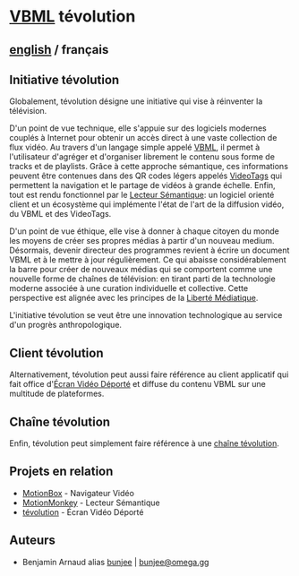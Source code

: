 # [VBML](README.md) tévolution

## [english](../tevolution.md) / français

## Initiative tévolution

Globalement, tévolution désigne une initiative qui vise à réinventer la télévision.

D'un point de vue technique, elle s'appuie sur des logiciels modernes couplés à Internet pour
obtenir un accès direct à une vaste collection de flux vidéo. Au travers d'un langage simple appelé
[VBML](https://omega.gg/VBML/fr), il permet à l'utilisateur d'agréger et d'organiser librement le
contenu sous forme de tracks et de playlists. Grâce à cette approche sémantique, ces informations
peuvent être contenues dans des QR codes légers appelés [VideoTags](https://omega.gg/about/VideoTag/fr)
qui permettent la navigation et le partage de vidéos à grande échelle. Enfin, tout est rendu
fonctionnel par le [Lecteur Sémantique](https://omega.gg/about/SemanticPlayer/fr): un logiciel
orienté client et un écosystème qui implémente l'état de l'art de la diffusion vidéo, du VBML et
des VideoTags.

D'un point de vue éthique, elle vise à donner à chaque citoyen du monde les moyens de créer ses
propres médias à partir d'un nouveau medium. Désormais, devenir directeur des programmes revient à
écrire un document VBML et à le mettre à jour régulièrement. Ce qui abaisse considérablement la
barre pour créer de nouveaux médias qui se comportent comme une nouvelle forme de chaînes de
télévision: en tirant parti de la technologie moderne associée à une curation individuelle et
collective. Cette perspective est alignée avec les principes de la [Liberté Médiatique](https://omega.gg/about/MotionFreedom/fr).

L'initiative tévolution se veut être une innovation technologique au service d'un progrès
anthropologique.

## Client tévolution

Alternativement, tévolution peut aussi faire référence au client applicatif qui fait office
d'[Écran Vidéo Déporté](https://omega.gg/about/RemoteVideoScreen/fr) et diffuse du contenu VBML sur
une multitude de plateformes.

## Chaîne tévolution

Enfin, tévolution peut simplement faire référence à une [chaîne tévolution](https://omega.gg/about/channel/fr).

## Projets en relation

- [MotionBox](https://omega.gg/MotionBox/sources) - Navigateur Vidéo
- [MotionMonkey](https://omega.gg/MotionMonkey/fr) - Lecteur Sémantique
- [tévolution](https://omega.gg/tevolution/fr) - Écran Vidéo Déporté

## Auteurs

- Benjamin Arnaud alias [bunjee](https://bunjee.me/fr) | <bunjee@omega.gg>
